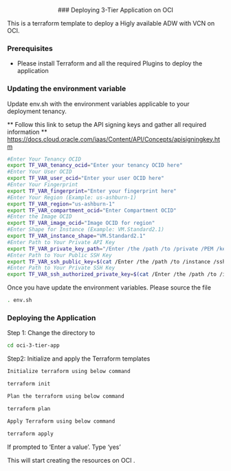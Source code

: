 <p align="center"> ### Deploying 3-Tier Application on OCI</p>

This is a terraform template to deploy a Higly available ADW with VCN on OCI. 


### Prerequisites

* Please install Terraform and all the required Plugins to deploy the application 

### Updating the environment variable 

 Update env.sh with the environment variables applicable to your deployment tenancy.
 
 ** Follow this link to setup the API signing keys and gather all required information 
 ** https://docs.cloud.oracle.com/iaas/Content/API/Concepts/apisigningkey.htm

```bash
#Enter Your Tenancy OCID
export TF_VAR_tenancy_ocid="Enter your tenancy OCID here"
#Enter Your User OCID
export TF_VAR_user_ocid="Enter your user OCID here"
#Enter Your Fingerprint
export TF_VAR_fingerprint="Enter your fingerprint here"
#Enter Your Region (Example: us-ashburn-1)
export TF_VAR_region="us-ashburn-1"
export TF_VAR_compartment_ocid="Enter Compartment OCID"
#Enter the Image OCID
export TF_VAR_image_ocid="Image OCID for region"
#Enter Shape for Instance (Example: VM.Standard2.1)
export TF_VAR_instance_shape="VM.Standard2.1"
#Enter Path to Your Private API Key
export TF_VAR_private_key_path="/Enter /the /path /to /private /PEM /key"
#Enter Path to Your Public SSH Key
export TF_VAR_ssh_public_key=$(cat /Enter /the /path /to /instance /ssh /public /key)
#Enter Path to Your Private SSH Key
export TF_VAR_ssh_authorized_private_key=$(cat /Enter /the /path /to /instance /ssh /private /key)

```
Once you have update the environment variables. Please source the file 

```bash
. env.sh
``` 

### Deploying the Application 

Step 1: Change the directory to 

```bash
cd oci-3-tier-app
```
Step2: Initialize and apply the Terraform templates

```bash
Initialize terraform using below command

terraform init

Plan the terraform using below command

terraform plan

Apply Terraform using below command

terraform apply
```

If prompted to ‘Enter a value’. Type ‘yes’

This will start creating the resources on OCI .

